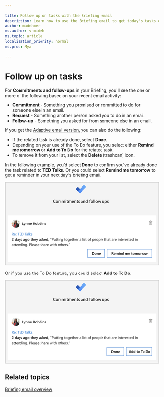 ```yaml
---

title: Follow up on tasks with the Briefing email
description: Learn how to use the Briefing email to get today's tasks done
author: madehmer
ms.author: v-mideh
ms.topic: article
localization_priority: normal 
ms.prod: Mya

---
```

# Follow up on tasks

For **Commitments and follow-ups** in your Briefing, you'll see the one or more of the following based on your recent email activity:

* **Commitment** - Something you promised or committed to do for someone else in an email.
* **Request** - Something another person asked you to do in an email.
* **Follow-up** - Something you asked for from someone else in an email.

If you get the [Adaptive email version](be-overview.md#adaptive-or-html-version), you can also do the following:

* If the related task is already done, select **Done**.
* Depending on your use of the To Do feature, you select either **Remind me tomorrow** or **Add to To Do** for the related task.
* To remove it from your list, select the **Delete** (trashcan) icon.

In the following example, you’d select **Done** to confirm you’ve already done the task related to **TED Talks**. Or you could select **Remind me tomorrow** to get a reminder in your next day's briefing email.

![Briefing email about tasks](./images/be-task.png)

Or if you use the To Do feature, you could select **Add to To Do**.

![Briefing email about tasks](./images/be-task-to-do.png)

## Related topics

[Briefing email overview](be-overview.md)